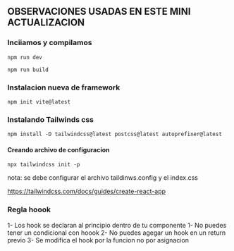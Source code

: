 
## OBSERVACIONES USADAS EN ESTE MINI ACTUALIZACION 


### Inciiamos y compilamos

```npm run dev ```

```npm run build ```

### Instalacion nueva de framework

```npm init vite@latest ```

### Instalando Tailwinds css

```npm install -D tailwindcss@latest postcss@latest autoprefixer@latest ```


#### Creando archivo de configuracion

``` npx tailwindcss init -p ```

nota: se debe configurar el archivo taildinws.config y el index.css

https://tailwindcss.com/docs/guides/create-react-app


### Regla hoook
1- Los hook se declaran al principio dentro de tu componente
1- No puedes tener un condicional con hoook
2- No puedes agegar un hook en un return previo
3- Se modifica el hook por la funcion no por asignacion